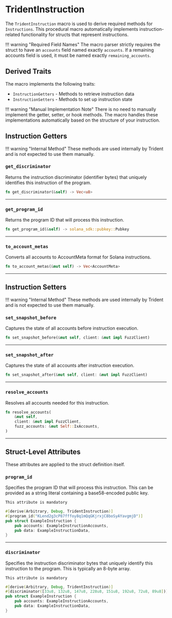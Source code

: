 # TridentInstruction

The `TridentInstruction` macro is used to derive required methods for `Instructions`. This procedural macro automatically implements instruction-related functionality for structs that represent instructions.


!!! warning "Required Field Names"
    The macro parser strictly requires the struct to have an `accounts` field named exactly `accounts`. If a remaining accounts field is used, it must be named exactly `remaining_accounts`.

## Derived Traits

The macro implements the following traits:

- `InstructionGetters` - Methods to retrieve instruction data
- `InstructionSetters` - Methods to set up instruction state

!!! warning "Manual Implementation Note"
    There is no need to manually implement the getter, setter, or hook methods. The macro handles these implementations automatically based on the structure of your instruction.

## Instruction Getters

!!! warning "Internal Method"
    These methods are used internally by Trident and is not expected to use them manually.

### `get_discriminator`

Returns the instruction discriminator (identifier bytes) that uniquely identifies this instruction of the program.

```rust
fn get_discriminator(&self) -> Vec<u8>
```

---

### `get_program_id`

Returns the program ID that will process this instruction.

```rust
fn get_program_id(&self) -> solana_sdk::pubkey::Pubkey
```

---

### `to_account_metas`

Converts all accounts to AccountMeta format for Solana instructions.

```rust
fn to_account_metas(&mut self) -> Vec<AccountMeta>
```

---

## Instruction Setters

!!! warning "Internal Method"
    These methods are used internally by Trident and is not expected to use them manually.

### `set_snapshot_before`

Captures the state of all accounts before instruction execution.

```rust
fn set_snapshot_before(&mut self, client: &mut impl FuzzClient)
```

---

### `set_snapshot_after`

Captures the state of all accounts after instruction execution.

```rust
fn set_snapshot_after(&mut self, client: &mut impl FuzzClient)
```

---

### `resolve_accounts`

Resolves all accounts needed for this instruction.

```rust
fn resolve_accounts(
    &mut self,
    client: &mut impl FuzzClient,
    fuzz_accounts: &mut Self::IxAccounts,
)
```

---


## Struct-Level Attributes

These attributes are applied to the struct definition itself.

### `program_id`

Specifies the program ID that will process this instruction. This can be provided as a string literal containing a base58-encoded public key.

`This attribute is mandatory`

```rust
#[derive(Arbitrary, Debug, TridentInstruction)]
#[program_id("KLend2g3cP87fffoy8q1mQqGKjrxjC8boSyAYavgmjD")]
pub struct ExampleInstruction {
    pub accounts: ExampleInstructionAccounts,
    pub data: ExampleInstructionData,
}
```

---

### `discriminator`

Specifies the instruction discriminator bytes that uniquely identify this instruction to the program. This is typically an 8-byte array.

`This attribute is mandatory`

```rust
#[derive(Arbitrary, Debug, TridentInstruction)]
#[discriminator([33u8, 132u8, 147u8, 228u8, 151u8, 192u8, 72u8, 89u8])]
pub struct ExampleInstruction {
    pub accounts: ExampleInstructionAccounts,
    pub data: ExampleInstructionData,
}
```
